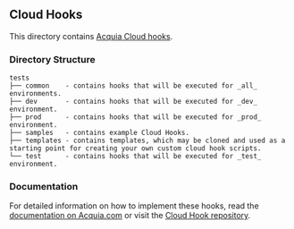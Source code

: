 ## Cloud Hooks

This directory contains [Acquia Cloud hooks](https://docs.acquia.com/cloud/manage/cloud-hooks).

### Directory Structure

    tests
    ├── common    - contains hooks that will be executed for _all_ environments.
    ├── dev       - contains hooks that will be executed for _dev_ environment.
    ├── prod      - contains hooks that will be executed for _prod_ environment.
    ├── samples   - contains example Cloud Hooks.
    ├── templates - contains templates, which may be cloned and used as a starting point for creating your own custom cloud hook scripts.
    └── test      - contains hooks that will be executed for _test_ environment.

### Documentation

For detailed information on how to implement these hooks, read the [documentation on Acquia.com](https://docs.acquia.com/cloud/manage/cloud-hooks)
or visit the [Cloud Hook repository](https://github.com/acquia/cloud-hooks).
